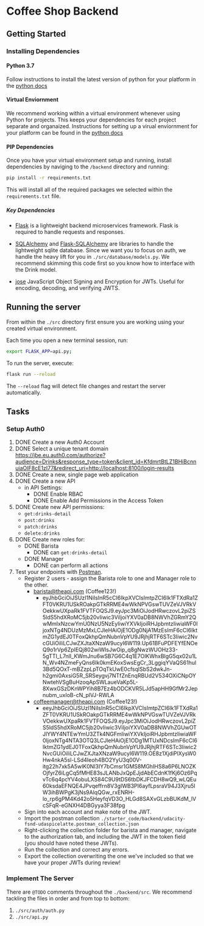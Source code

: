 # Coffee Shop Backend

## Getting Started

### Installing Dependencies

#### Python 3.7

Follow instructions to install the latest version of python for your platform in the [python docs](https://docs.python.org/3/using/unix.html#getting-and-installing-the-latest-version-of-python)

#### Virtual Enviornment

We recommend working within a virtual environment whenever using Python for projects. This keeps your dependencies for each project separate and organaized. Instructions for setting up a virual enviornment for your platform can be found in the [python docs](https://packaging.python.org/guides/installing-using-pip-and-virtual-environments/)

#### PIP Dependencies

Once you have your virtual environment setup and running, install dependencies by naviging to the `/backend` directory and running:

```bash
pip install -r requirements.txt
```

This will install all of the required packages we selected within the `requirements.txt` file.

##### Key Dependencies

- [Flask](http://flask.pocoo.org/) is a lightweight backend microservices framework. Flask is required to handle requests and responses.

- [SQLAlchemy](https://www.sqlalchemy.org/) and [Flask-SQLAlchemy](https://flask-sqlalchemy.palletsprojects.com/en/2.x/) are libraries to handle the lightweight sqlite database. Since we want you to focus on auth, we handle the heavy lift for you in `./src/database/models.py`. We recommend skimming this code first so you know how to interface with the Drink model.

- [jose](https://python-jose.readthedocs.io/en/latest/) JavaScript Object Signing and Encryption for JWTs. Useful for encoding, decoding, and verifying JWTS.

## Running the server

From within the `./src` directory first ensure you are working using your created virtual environment.

Each time you open a new terminal session, run:

```bash
export FLASK_APP=api.py;
```

To run the server, execute:

```bash
flask run --reload
```

The `--reload` flag will detect file changes and restart the server automatically.

## Tasks

### Setup Auth0

1. DONE Create a new Auth0 Account
2. DONE Select a unique tenant domain
   https://jbe.eu.auth0.com/authorize?audience=Drinks&response_type=token&client_id=KfdmrtBtLZ1BHiBcnnuiaOIF8cE1zI77&redirect_uri=http://localhost:8100/login-results
3. DONE Create a new, single page web application
4. DONE Create a new API
   - in API Settings:
     - DONE Enable RBAC
     - DONE Enable Add Permissions in the Access Token
5. DONE Create new API permissions:
   - `get:drinks-detail`
   - `post:drinks`
   - `patch:drinks`
   - `delete:drinks`
6. DONE Create new roles for:
   - DONE Barista
     - DONE can `get:drinks-detail`
   - DONE Manager
     - DONE can perform all actions
7. Test your endpoints with [Postman](https://getpostman.com).
   - Register 2 users - assign the Barista role to one and Manager role to the other.
     - barista@theapi.com (Coffee123!)
       - eyJhbGciOiJSUzI1NiIsInR5cCI6IkpXVCIsImtpZCI6Ik1FTXdRa1ZFT0VKRU1USkROakpGTkRRME4wWkNPVGswTUVZeVJVRkVOekkwUXpaRk1FVTFOQSJ9.eyJpc3MiOiJodHRwczovL2piZS5ldS5hdXRoMC5jb20vIiwic3ViIjoiYXV0aDB8NWVhZGRmY2QwMmIxNzcwYmU0NzU5NzEyIiwiYXVkIjoiRHJpbmtzIiwiaWF0IjoxNTg4NDUzMzMxLCJleHAiOjE1ODg0NjA1MzEsImF6cCI6IktmZG1ydEJ0TFoxQkhpQmNubnVpYU9JRjhjRTF6STc3Iiwic2NvcGUiOiIiLCJwZXJtaXNzaW9ucyI6W119.Up61BFuPDFEYfENOeQ9o1rVp6ZplEQj802wiWIsJwOip_q8gNwzWUOHz33-5gTTI_L7nlI_KWmJnu6wSB7G6C4q1E7OlKWhxBlgG5qx02u1LN_Wv4NZmeFyQns6Ik0kmEKoxSwsEgCr_3LggiqYVaQS61hul3Bd5QOxT-mBZzpLpTOqTkUwE0cfsqlSbS2dwkJn-h2gmi0AxsiG5R_SRSeygvj7NTfZnEnqRBUd2V534OXiCNpOYNwtehVSgBuHzoqApSWLaueVaKp5L-8XwxGSzDKnWPYih8B7Ez4bODCKVR5LJd5apHH9GfMr2Jepnubm_uxIoB-cN_plVJ-RWLA
     - coffeemanager@theapi.com (Coffee123!)
       - eeyJhbGciOiJSUzI1NiIsInR5cCI6IkpXVCIsImtpZCI6Ik1FTXdRa1ZFT0VKRU1USkROakpGTkRRME4wWkNPVGswTUVZeVJVRkVOekkwUXpaRk1FVTFOQSJ9.eyJpc3MiOiJodHRwczovL2piZS5ldS5hdXRoMC5jb20vIiwic3ViIjoiYXV0aDB8NWVhZGUwOTJlYWY4NTEwYmU3ZTk4NGFmIiwiYXVkIjoiRHJpbmtzIiwiaWF0IjoxNTg4NTA3OTQ3LCJleHAiOjE1ODg1MTUxNDcsImF6cCI6IktmZG1ydEJ0TFoxQkhpQmNubnVpYU9JRjhjRTF6STc3Iiwic2NvcGUiOiIiLCJwZXJtaXNzaW9ucyI6W119.OE8z1XjdiPlXysW0Hw4nkA5sl-LSd4Ieoh4BO2YyU3q00V-itg22h7xk5A5wlK0Nl3IY7bCmsr1GMS8MGhIHS8a6P6LNOZKOjfyrZ6iLgCq5fMHE83sJLANbJxQpEJjdAbECdnK1fKj6Oz6PqvTc6q4pcYV4obuLXS84C9U9tDS6tbDKJFCDH8wQ9_wLQEu60ksdaEFNQE4JPvqeffrn8V3gIWB3PI6ayfLpsraV94J3Xjru5IW3ihBWPgK3jNs9AlqQGw_rxENRH-lo_rp6gPM4Kd42o5HeyfqVD3O_HLGd8SAXvGLzbBUKdM_lVcSFqR-eGNXH4DBGyya3F38fpg
   - Sign into each account and make note of the JWT.
   - Import the postman collection `./starter_code/backend/udacity-fsnd-udaspicelatte.postman_collection.json`
   - Right-clicking the collection folder for barista and manager, navigate to the authorization tab, and including the JWT in the token field (you should have noted these JWTs).
   - Run the collection and correct any errors.
   - Export the collection overwriting the one we've included so that we have your proper JWTs during review!

### Implement The Server

There are `@TODO` comments throughout the `./backend/src`. We recommend tackling the files in order and from top to bottom:

1. `./src/auth/auth.py`
2. `./src/api.py`
